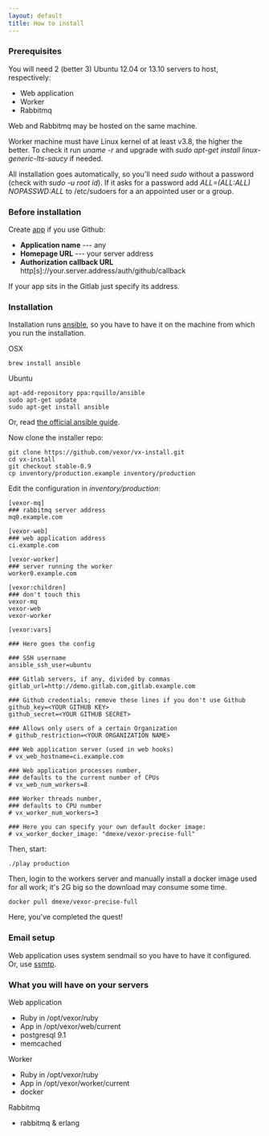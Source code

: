 ```yaml
---
layout: default
title: How to install
---
```


### Prerequisites

You will need 2 (better 3) Ubuntu 12.04 or 13.10 servers to host, respectively:

* Web application
* Worker
* Rabbitmq

Web and Rabbitmq may be hosted on the same machine.

Worker machine must have Linux kernel of at least v3.8, the higher the better. To check it run
_uname -r_ and upgrade with _sudo apt-get install linux-generic-lts-saucy_ if needed.

All installation goes automatically, so you'll need _sudo_ without a password (check with _sudo -u root id_).
If it asks for a password add _ALL=(ALL:ALL) NOPASSWD:ALL_ to /etc/sudoers for a an appointed user or a group.

### Before installation

Create [app][app] if you use Github:

* __Application name__ --- any
* __Homepage URL__ --- your server address
* __Authorization callback URL__ http[s]://your.server.address/auth/github/callback

If your app sits in the Gitlab just specify its address.

### Installation

Installation runs [ansible][ansible], so you have to have it on the machine from which you run the installation.

OSX

    brew install ansible

Ubuntu

    apt-add-repository ppa:rquillo/ansible
    sudo apt-get update
    sudo apt-get install ansible

Or, read [the official ansible guide][ansible-install].

Now clone the installer repo:

    git clone https://github.com/vexor/vx-install.git
    cd vx-install
    git checkout stable-0.9
    cp inventory/production.example inventory/production

Edit the configuration in _inventory/production_:

    [vexor-mq]
    ### rabbitmq server address
    mq0.example.com

    [vexor-web]
    ### web application address
    ci.example.com

    [vexor-worker]
    ### server running the worker
    worker0.example.com

    [vexor:children]
    ### don't touch this
    vexor-mq
    vexor-web
    vexor-worker

    [vexor:vars]

    ### Here goes the config

    ### SSH username
    ansible_ssh_user=ubuntu

    ### Gitlab servers, if any, divided by commas
    gitlab_url=http://demo.gitlab.com,gitlab.example.com

    ### Github credentials; remove these lines if you don't use Github
    github_key=<YOUR GITHUB KEY>
    github_secret=<YOUR GITHUB SECRET>

    ### Allows only users of a certain Organization
    # github_restriction=<YOUR ORGANIZATION NAME>

    ### Web application server (used in web hooks)
    # vx_web_hostname=ci.example.com

    ### Web application processes number,
    ### defaults to the current number of CPUs
    # vx_web_num_workers=8

    ### Worker threads number,
    ### defaults to CPU number
    # vx_worker_num_workers=3

    ### Here you can specify your own default docker image:
    # vx_worker_docker_image: "dmexe/vexor-precise-full"

Then, start:

    ./play production

Then, login to the workers server and manually install a docker image used for all work; it's 2G big
so the download may consume some time.

    docker pull dmexe/vexor-precise-full

Here, you've completed the quest!


### Email setup

Web application uses system sendmail so you have to have it configured. Or, use [ssmtp][ssmtp].

### What you will have on your servers

Web application

* Ruby in /opt/vexor/ruby
* App in /opt/vexor/web/current
* postgresql 9.1
* memcached

Worker

* Ruby in /opt/vexor/ruby
* App in /opt/vexor/worker/current
* docker

Rabbitmq

* rabbitmq & erlang


[app]: https://github.com/settings/applications
[ansible]: http://www.ansible.com/home
[ansible-install]: http://docs.ansible.com/intro_installation.html
[ssmtp]: http://mikebeach.org/2013/04/24/simple-outbound-email-configuration-for-ubuntu-server-12-04-using-ssmtp/
